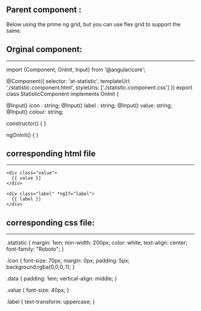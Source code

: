 ## Parent component : 
Below using the prime ng grid, but you can use flex grid to support the same.  

<div class="ui-g">
  <at-statistic label="My Hours" value="132" icon="fa fa-clock-o" colour="#00ACAC" class="ui-g-12 ui-md-6 ui-lg-3"></at-statistic>
  <at-statistic label="Stories" value="35" icon="fa fa-users" colour="#2F8EE5" class="ui-g-12 ui-md-6 ui-lg-3"></at-statistic>
  <at-statistic label="Remaining" value="23" icon="fa fa-hourglass-half" colour="#6C76AF" class="ui-g-12 ui-md-6 ui-lg-3"></at-statistic>
  <at-statistic label="Sprints" value="4" icon="fa fa-area-chart" colour="#EFA64C" class="ui-g-12 ui-md-6 ui-lg-3"></at-statistic>
</div>

## Orginal component:
--------------------

import {Component, OnInit, Input} from '@angular/core';

@Component({
  selector: 'at-statistic',
  templateUrl: './statistic.component.html',
  styleUrls: ['./statistic.component.css']
})
export class StatisticComponent implements OnInit {

  @Input() icon : string;
  @Input() label : string;
  @Input() value: string;
  @Input() colour: string;

  constructor() { }

  ngOnInit() {
  }
  
  ## corresponding html file
  --------------------------
  <div class="statistic ui-g" [style.background-color]="colour">

  <div class="icon ui-g-5">
    <i class="fa {{ icon }}" *ngIf="icon"></i>
  </div>

  <div class="data ui-g-7">

    <div class="value">
      {{ value }}
    </div>

    <div class="label" *ngIf="label">
      {{ label }}
    </div>

  </div>
  
  ## corresponding css file:
  --------------------------
  .statistic {
  margin: 1em;
  min-width: 200px;
  color: white;
  text-align: center;
  font-family: "Roboto";
}

.icon {
  font-size: 70px;
  margin: 0px;
  padding: 5px;
  background:rgba(0,0,0,.1);
}

.data {
  padding: 1em;
  vertical-align: middle;
}

.value {
font-size: 40px;
}

.label {
  text-transform: uppercase;
}


